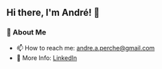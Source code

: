 ## Hi there, I'm André! 👋

### 🚀 About Me

- 📫 How to reach me: andre.a.perche@gmail.com
- 📝 More Info: [LinkedIn](https://www.linkedin.com/in/andreperche/) 

<!--

- 🔭 I’m currently working on ...
- 💬 Pergunte-me sobre: HTML, CSS, JavaScript, React

Here are some ideas to get you started:

- 🌱 I’m currently learning ...
- 👯 I’m looking to collaborate on ...
- 🤔 I’m looking for help with ...
- 💬 Ask me about ...
- 📫 How to reach me: ...
- 😄 Pronouns: ...
- ⚡ Fun fact: ...
-->
